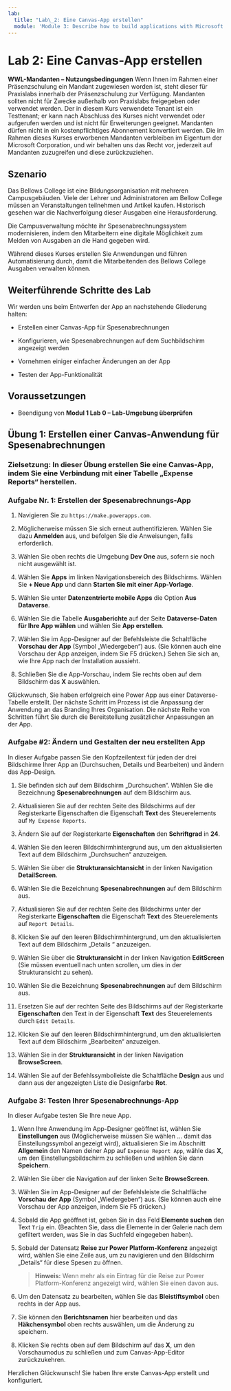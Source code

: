```yaml
---
lab:
  title: "Lab\_2: Eine Canvas-App erstellen"
  module: 'Module 3: Describe how to build applications with Microsoft Power Apps'
---
```


# Lab 2: Eine Canvas-App erstellen

**WWL-Mandanten – Nutzungsbedingungen** Wenn Ihnen im Rahmen einer Präsenzschulung ein Mandant zugewiesen worden ist, steht dieser für Praxislabs innerhalb der Präsenzschulung zur Verfügung. Mandanten sollten nicht für Zwecke außerhalb von Praxislabs freigegeben oder verwendet werden. Der in diesem Kurs verwendete Tenant ist ein Testtenant; er kann nach Abschluss des Kurses nicht verwendet oder aufgerufen werden und ist nicht für Erweiterungen geeignet. Mandanten dürfen nicht in ein kostenpflichtiges Abonnement konvertiert werden. Die im Rahmen dieses Kurses erworbenen Mandanten verbleiben im Eigentum der Microsoft Corporation, und wir behalten uns das Recht vor, jederzeit auf Mandanten zuzugreifen und diese zurückzuziehen. 

## Szenario

Das Bellows College ist eine Bildungsorganisation mit mehreren Campusgebäuden. Viele der Lehrer und Administratoren am Bellow College müssen an Veranstaltungen teilnehmen und Artikel kaufen. Historisch gesehen war die Nachverfolgung dieser Ausgaben eine Herausforderung. 

Die Campusverwaltung möchte ihr Spesenabrechnungssystem modernisieren, indem den Mitarbeitern eine digitale Möglichkeit zum Melden von Ausgaben an die Hand gegeben wird. 

Während dieses Kurses erstellen Sie Anwendungen und führen Automatisierung durch, damit die Mitarbeitenden des Bellows College Ausgaben verwalten können. 


## Weiterführende Schritte des Lab

Wir werden uns beim Entwerfen der App an nachstehende Gliederung halten:

- Erstellen einer Canvas-App für Spesenabrechnungen 

- Konfigurieren, wie Spesenabrechnungen auf dem Suchbildschirm angezeigt werden

- Vornehmen einiger einfacher Änderungen an der App

- Testen der App-Funktionalität

## Voraussetzungen

- Beendigung von **Modul 1 Lab 0 – Lab-Umgebung überprüfen**

## Übung 1: Erstellen einer Canvas-Anwendung für Spesenabrechnungen

### Zielsetzung: In dieser Übung erstellen Sie eine Canvas-App, indem Sie eine Verbindung mit einer Tabelle „Expense Reports“ herstellen.

### Aufgabe Nr. 1: Erstellen der Spesenabrechnungs-App

1. Navigieren Sie zu `https://make.powerapps.com`.

1. Möglicherweise müssen Sie sich erneut authentifizieren. Wählen Sie dazu **Anmelden** aus, und befolgen Sie die Anweisungen, falls erforderlich.

1. Wählen Sie oben rechts die Umgebung **Dev One** aus, sofern sie noch nicht ausgewählt ist.

1. Wählen Sie **Apps** im linken Navigationsbereich des Bildschirms. Wählen Sie **+ Neue App** und dann **Starten Sie mit einer App-Vorlage**.

1. Wählen Sie unter **Datenzentrierte mobile Apps** die Option **Aus Dataverse**.

1. Wählen Sie die Tabelle **Ausgaberichte** auf der Seite **Dataverse-Daten für Ihre App wählen** und wählen Sie **App erstellen**.

1. Wählen Sie im App-Designer auf der Befehlsleiste die Schaltfläche **Vorschau der App** (Symbol „Wiedergeben“) aus. (Sie können auch eine Vorschau der App anzeigen, indem Sie F5 drücken.) Sehen Sie sich an, wie Ihre App nach der Installation aussieht.

1. Schließen Sie die App-Vorschau, indem Sie rechts oben auf dem Bildschirm das **X** auswählen.

Glückwunsch, Sie haben erfolgreich eine Power App aus einer Dataverse-Tabelle erstellt. Der nächste Schritt im Prozess ist die Anpassung der Anwendung an das Branding Ihres Organisation. Die nächste Reihe von Schritten führt Sie durch die Bereitstellung zusätzlicher Anpassungen an der App.

### Aufgabe #2: Ändern und Gestalten der neu erstellten App

In dieser Aufgabe passen Sie den Kopfzeilentext für jeden der drei Bildschirme Ihrer App an (Durchsuchen, Details und Bearbeiten) und ändern das App-Design.

1. Sie befinden sich auf dem Bildschirm „Durchsuchen“. Wählen Sie die Bezeichnung **Spesenabrechnungen** auf dem Bildschirm aus.

1. Aktualisieren Sie auf der rechten Seite des Bildschirms auf der Registerkarte Eigenschaften die Eigenschaft **Text** des Steuerelements auf `My Expense Reports`.

1. Ändern Sie auf der Registerkarte **Eigenschaften** den **Schriftgrad** in **24**.

1. Wählen Sie den leeren Bildschirmhintergrund aus, um den aktualisierten Text auf dem Bildschirm „Durchsuchen“ anzuzeigen.

1. Wählen Sie über die **Strukturansichtansicht** in der linken Navigation **DetailScreen**.

1. Wählen Sie die Bezeichnung **Spesenabrechnungen** auf dem Bildschirm aus.

1. Aktualisieren Sie auf der rechten Seite des Bildschirms unter der Registerkarte **Eigenschaften** die Eigenschaft **Text** des Steuerelements auf `Report Details`.

1. Klicken Sie auf den leeren Bildschirmhintergrund, um den aktualisierten Text auf dem Bildschirm „Details “ anzuzeigen.

1. Wählen Sie über die **Strukturansicht** in der linken Navigation **EditScreen** (Sie müssen eventuell nach unten scrollen, um dies in der Strukturansicht zu sehen).

1. Wählen Sie die Bezeichnung **Spesenabrechnungen** auf dem Bildschirm aus.

1. Ersetzen Sie auf der rechten Seite des Bildschirms auf der Registerkarte **Eigenschaften** den Text in der Eigenschaft **Text** des Steuerelements durch `Edit Details`.

1. Klicken Sie auf den leeren Bildschirmhintergrund, um den aktualisierten Text auf dem Bildschirm „Bearbeiten“ anzuzeigen.

1. Wählen Sie in der **Strukturansicht** in der linken Navigation **BrowseScreen**.

1. Wählen Sie auf der Befehlssymbolleiste die Schaltfläche **Design** aus und dann aus der angezeigten Liste die Designfarbe **Rot**.

### Aufgabe 3: Testen Ihrer Spesenabrechnungs-App

In dieser Aufgabe testen Sie Ihre neue App.

1. Wenn Ihre Anwendung im App-Designer geöffnet ist, wählen Sie **Einstellungen** aus (Möglicherweise müssen Sie wählen ... damit das Einstellungssymbol angezeigt wird), aktualisieren Sie im Abschnitt **Allgemein** den Namen deiner App auf `Expense Report App`, wähle das **X**, um den Einstellungsbildschirm zu schließen und wählen Sie dann **Speichern**.

1. Wählen Sie über die Navigation auf der linken Seite **BrowseScreen**.

1. Wählen Sie im App-Designer auf der Befehlsleiste die Schaltfläche **Vorschau der App** (Symbol „Wiedergeben“) aus. (Sie können auch eine Vorschau der App anzeigen, indem Sie F5 drücken.)

1. Sobald die App geöffnet ist, geben Sie in das Feld **Elemente suchen** den Text `Trip` ein. (Beachten Sie, dass die Elemente in der Galerie nach dem gefiltert werden, was Sie in das Suchfeld eingegeben haben).

1. Sobald der Datensatz **Reise zur Power Platform-Konferenz** angezeigt wird, wählen Sie eine Zeile aus, um zu navigieren und den Bildschirm „Details“ für diese Spesen zu öffnen.
 
    >**Hinweis:** Wenn mehr als ein Eintrag für die Reise zur Power Platform-Konferenz angezeigt wird, wählen Sie einen davon aus.

1. Um den Datensatz zu bearbeiten, wählen Sie das **Bleistiftsymbol** oben rechts in der App aus.

1. Sie können den **Berichtsnamen** hier bearbeiten und das **Häkchensymbol** oben rechts auswählen, um die Änderung zu speichern.

1. Klicken Sie rechts oben auf dem Bildschirm auf das **X**, um den Vorschaumodus zu schließen und zum Canvas-App-Editor zurückzukehren.

Herzlichen Glückwunsch! Sie haben Ihre erste Canvas-App erstellt und konfiguriert.

 
